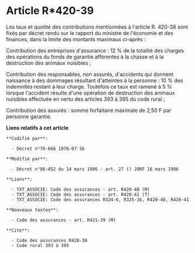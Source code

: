 # Article R*420-39

Les taux et quotité des contributions mentionnées à l'article R. 420-38 sont fixés par décret rendu sur le rapport du
ministre de l'économie et des finances, dans la limite des montants maximaux ci-après :

Contribution des entreprises d'assurance : 12 % de la totalité des charges des opérations du fonds de garantie afférentes à
la chasse et à la destruction des animaux nuisibles ;

Contribution des responsables, non assurés, d'accidents qui donnent naissance à des dommages résultant d'atteintes à la
personne : 10 % des indemnités restant à leur charge. Toutefois ce taux est ramené à 5 % lorsque l'accident résulte d'une
opération de destruction des animaux nuisibles effectuée en vertu des articles 393 à 395 du code rural ;

Contribution des assurés : somme forfaitaire maximale de 2,50 F par personne garantie.

**Liens relatifs à cet article**

	**Codifié par**:

	  - Décret n°76-666 1976-07-16

	**Modifié par**:

	  - Décret n°86-452 du 14 mars 1986 - art. 27 () JORF 16 mars 1986

	**Liens**:

	  - TXT_ASSOCIE: Code des assurances - art. R420-40 (M)
	  - TXT_ASSOCIE: Code des assurances - art. R420-41 (T)
	  - TXT_ASSOCIE: Code des assurances R324-6, R325-16, R420-40, R420-41

	**Nouveaux textes**:

	  - Code des assurances - art. R421-39 (M)

	**Cite**:

	  - Code des assurances R420-38
	  - Code rural 393 à 395
